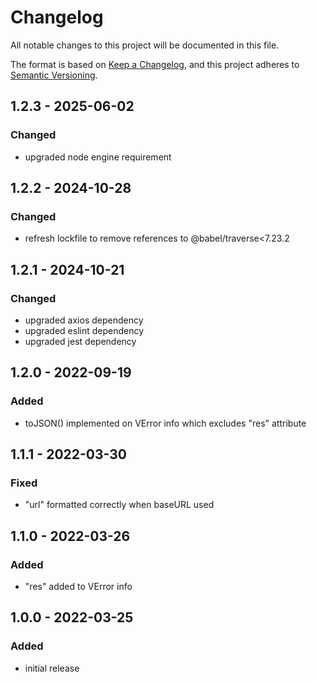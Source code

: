 # Changelog

All notable changes to this project will be documented in this file.

The format is based on [Keep a Changelog](https://keepachangelog.com/en/1.0.0/),
and this project adheres to [Semantic Versioning](https://semver.org/spec/v2.0.0.html).

## 1.2.3 - 2025-06-02
### Changed
- upgraded node engine requirement

## 1.2.2 - 2024-10-28
### Changed
- refresh lockfile to remove references to @babel/traverse<7.23.2

## 1.2.1 - 2024-10-21
### Changed
- upgraded axios dependency
- upgraded eslint dependency
- upgraded jest dependency

## 1.2.0 - 2022-09-19
### Added
- toJSON() implemented on VError info which excludes "res" attribute

## 1.1.1 - 2022-03-30
### Fixed
- "url" formatted correctly when baseURL used

## 1.1.0 - 2022-03-26
### Added
- "res" added to VError info

## 1.0.0 - 2022-03-25
### Added
- initial release
